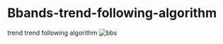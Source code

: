# Bbands-trend-following-algorithm
trend trend following algorithm
![bbs](https://user-images.githubusercontent.com/46570219/66802213-5f67a580-ef24-11e9-82dc-68516b2ae365.jpg)

